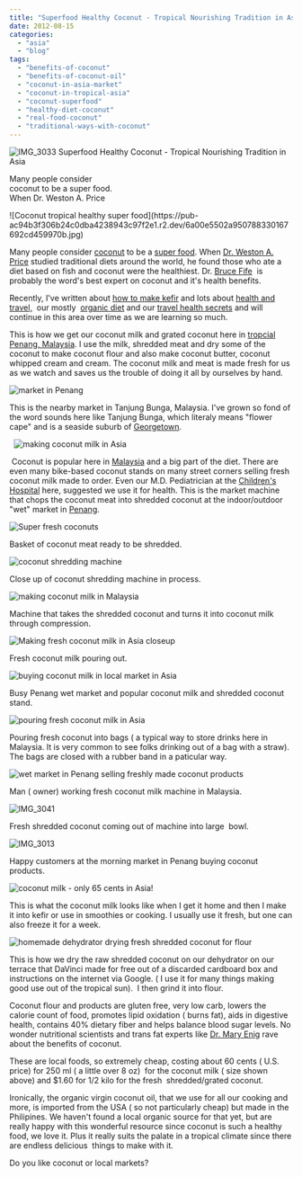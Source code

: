```yaml
---
title: "Superfood Healthy Coconut - Tropical Nourishing Tradition in Asia"
date: 2012-08-15
categories: 
  - "asia"
  - "blog"
tags: 
  - "benefits-of-coconut"
  - "benefits-of-coconut-oil"
  - "coconut-in-asia-market"
  - "coconut-in-tropical-asia"
  - "coconut-superfood"
  - "healthy-diet-coconut"
  - "real-food-coconut"
  - "traditional-ways-with-coconut"
---
```


![IMG_3033](https://pub-ac94b3f306b24c0dba4238943c97f2e1.r2.dev/6a00e5502a9507883301676790bea6970b.jpg) Superfood Healthy Coconut - 
Tropical Nourishing Tradition in Asia

Many people consider  
coconut to be a super food.  
When Dr. Weston A. Price

<!--more--> ![Coconut tropical healthy super food](https://pub-ac94b3f306b24c0dba4238943c97f2e1.r2.dev/6a00e5502a950788330167692cd459970b.jpg)  
  
  
Many people consider [coconut](http://www.westonaprice.org/know-your-fats/latest-studies-on-coconut-oil "health benefits of coconut") to be a [super food](http://www.naturalnews.com/029841_coconut_superfood.html "coconut super food"). When [Dr. Weston A. Price](http://www.westonaprice.org/ "dr weston price") studied traditional diets around the world, he found those who ate a diet based on fish and coconut were the healthiest. Dr. [Bruce Fife](Bruce%20Fife "http://www.coconutresearchcenter.org/")  is probably the word's best expert on coconut and it's health benefits.  
  
Recently, I've written about [how to make kefir](http://soultravelers3new.local/2012/07/-how-to-make-kefir-easy-goats-milk-or-coconut-milk.html "How to make kefir") and lots about [health and travel,](http://soultravelers3new.local/2012/06/healthy-food-and-travel.html "health and travel")  our mostly  [organic diet](http://soultravelers3new.local/2012/04/health-organic-raw-foods-and-travel.html "organic raw food and travel") and our [travel health secrets](http://soultravelers3new.local/2011/09/travel-health-secrets-for-long-term-digital-nomads.html "travel health secrets") and will continue in this area over time as we are learning so much.  
  
This is how we get our coconut milk and grated coconut here in [tropcial Penang, Malaysia](http://soultravelers3new.local/2011/01/tropical-winter-home-in-penang-malaysia-location-indenpendent-digital-nomad-long-term-travel-tips-.html "tropical Penang Malaysia"). I use the milk, shredded meat and dry some of the coconut to make coconut flour and also make coconut butter, coconut whipped cream and cream. The coconut milk and meat is made fresh for us as we watch and saves us the trouble of doing it all by ourselves by hand.  
  
[](https://pub-ac94b3f306b24c0dba4238943c97f2e1.r2.dev/6a00e5502a95078833016767933aca970b-150x150-1.jpg)[](https://pub-ac94b3f306b24c0dba4238943c97f2e1.r2.dev/files/img_2986.jpg)![market in Penang](https://pub-ac94b3f306b24c0dba4238943c97f2e1.r2.dev/6a00e5502a9507883301761721e95a970c-1024x768-1.jpg)  
  
This is the nearby market in Tanjung Bunga, Malaysia. I've grown so fond of the word sounds here like Tanjung Bunga, which literaly means "flower cape" and is a seaside suburb of [Georgetown](http://soultravelers3new.local/2011/02/20-stunning-photos-chinese-new-year-georgetown-penang.html "Georgetown, Malaysia stunning phtoos").  
  
[](https://pub-ac94b3f306b24c0dba4238943c97f2e1.r2.dev/6a00e5502a95078833016767933aca970b-150x150-1.jpg) [](https://pub-ac94b3f306b24c0dba4238943c97f2e1.r2.dev/files/img_2992.jpg) ![making coconut milk in Asia](https://pub-ac94b3f306b24c0dba4238943c97f2e1.r2.dev/6a00e5502a950788330167692cdbad970b-1024x768-1.jpg)  
  
 Coconut is popular here in [Malaysia](http://soultravelers3new.local/2012/07/typical-malaysia-local-style.html "Malaysia travel") and a big part of the diet. There are even many bike-based coconut stands on many street corners selling fresh coconut milk made to order. Even our M.D. Pediatrician at the [Children's Hospital](http://soultravelers3new.local/2012/07/penang-best-hospitals-great-health-care-at-low-cost.html "best hosptials in penang") here, suggested we use it for health. This is the market machine that chops the coconut meat into shredded coconut at the indoor/outdoor "wet" market in [Penang](http://soultravelers3new.local/2012/04/penang-apartment-or-condo-rental-plenty-of-choices.html "Penang").  
  
[](https://pub-ac94b3f306b24c0dba4238943c97f2e1.r2.dev/6a00e5502a950788330163069d241e970d-1024x768-1.jpg)![Super fresh coconuts](https://pub-ac94b3f306b24c0dba4238943c97f2e1.r2.dev/6a00e5502a950788330176172e2637970c-1024x768-1.jpg)  
  
  
Basket of coconut meat ready to be shredded.  
  
[](https://pub-ac94b3f306b24c0dba4238943c97f2e1.r2.dev/6a00e5502a9507883301761588de6d970c-300x225-1.jpg)![coconut shredding machine](https://pub-ac94b3f306b24c0dba4238943c97f2e1.r2.dev/6a00e5502a95078833017744147a1f970d.jpg)  
  
  
Close up of coconut shredding machine in process.  
  
[](https://pub-ac94b3f306b24c0dba4238943c97f2e1.r2.dev/6a00e5502a95078833016767933aca970b-150x150-1.jpg)![making coconut milk in Malaysia](https://pub-ac94b3f306b24c0dba4238943c97f2e1.r2.dev/6a00e5502a950788330176172e2c5b970c.jpg)  
  
  
Machine that takes the shredded coconut and turns it into coconut milk through compression.  
  
[](https://pub-ac94b3f306b24c0dba4238943c97f2e1.r2.dev/6a00e5502a95078833016767933aca970b-150x150-1.jpg)![Making fresh coconut milk in Asia closeup](https://pub-ac94b3f306b24c0dba4238943c97f2e1.r2.dev/6a00e5502a9507883301774414807c970d-150x150-1.jpg)  
  
  
Fresh coconut milk pouring out.  
  
[](https://pub-ac94b3f306b24c0dba4238943c97f2e1.r2.dev/6a00e5502a95078833016767933aca970b-150x150-1.jpg)![buying coconut milk in local market in Asia](https://pub-ac94b3f306b24c0dba4238943c97f2e1.r2.dev/6a00e5502a95078833017744148100970d-150x150-1.jpg)  
  
  
Busy Penang wet market and popular coconut milk and shredded coconut stand.  
  
[](https://pub-ac94b3f306b24c0dba4238943c97f2e1.r2.dev/6a00e5502a950788330163069d241e970d-1024x768-1.jpg)![pouring fresh coconut milk in Asia](https://pub-ac94b3f306b24c0dba4238943c97f2e1.r2.dev/6a00e5502a9507883301676939733f970b-1024x768-1.jpg)  
  
  
Pouring fresh coconut into bags ( a typical way to store drinks here in Malaysia. It is very common to see folks drinking out of a bag with a straw). The bags are closed with a rubber band in a paticular way.  
  
[](https://pub-ac94b3f306b24c0dba4238943c97f2e1.r2.dev/6a00e5502a9507883301761588de6d970c-300x225-1.jpg)![wet market in Penang selling freshly made coconut products](https://pub-ac94b3f306b24c0dba4238943c97f2e1.r2.dev/6a00e5502a950788330176172e2f53970c-768x576-1.jpg)  
  
  
Man ( owner) working fresh coconut milk machine in Malaysia.  
  
[](https://pub-ac94b3f306b24c0dba4238943c97f2e1.r2.dev/6a00e5502a9507883301761588de6d970c-300x225-1.jpg)![IMG_3041](https://pub-ac94b3f306b24c0dba4238943c97f2e1.r2.dev/6a00e5502a95078833016769397484970b-1024x768-1.jpg)  
  
  
Fresh shredded coconut coming out of machine into large  bowl.  
  
[](https://pub-ac94b3f306b24c0dba4238943c97f2e1.r2.dev/6a00e5502a95078833016767933aca970b-150x150-1.jpg)![IMG_3013](https://pub-ac94b3f306b24c0dba4238943c97f2e1.r2.dev/6a00e5502a95078833017744148466970d-300x225-1.jpg)  
  
  
Happy customers at the morning market in Penang buying coconut products.  
  
![coconut milk - only 65 cents in Asia!](https://pub-ac94b3f306b24c0dba4238943c97f2e1.r2.dev/6a00e5502a950788330167692cc801970b.jpg)  
  
This is what the coconut milk looks like when I get it home and then I make it into kefir or use in smoothies or cooking. I usually use it fresh, but one can also freeze it for a week.  
  
![homemade dehydrator drying fresh shredded coconut for flour](https://pub-ac94b3f306b24c0dba4238943c97f2e1.r2.dev/6a00e5502a950788330167692cca89970b.jpg)  
  
This is how we dry the raw shredded coconut on our dehydrator on our terrace that DaVinci made for free out of a discarded cardboard box and instructions on the internet via Google. ( I use it for many things making good use out of the tropical sun).  I then grind it into flour.  
  
Coconut flour and products are gluten free, very low carb, lowers the calorie count of food, promotes lipid oxidation ( burns fat), aids in digestive health, contains 40% dietary fiber and helps balance blood sugar levels. No wonder nutritional scientists and trans fat experts like [Dr. Mary Enig](http://en.wikipedia.org/wiki/Mary_G._Enig "Mary Enig ") rave about the benefits of coconut.  
  
These are local foods, so extremely cheap, costing about 60 cents ( U.S. price) for 250 ml ( a little over 8 oz)  for the coconut milk ( size shown above) and $1.60 for 1/2 kilo for the fresh  shredded/grated coconut.  
  
Ironically, the organic virgin coconut oil, that we use for all our cooking and more, is imported from the USA ( so not particularly cheap) but made in the Philipines. We haven't found a local organic source for that yet, but are really happy with this wonderful resource since coconut is such a healthy food, we love it. Plus it really suits the palate in a tropical climate since there are endless delicious  things to make with it.  
  
Do you like coconut or local markets?
